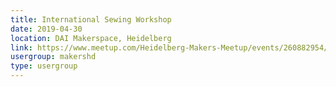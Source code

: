 ```yaml
---
title: International Sewing Workshop
date: 2019-04-30
location: DAI Makerspace, Heidelberg
link: https://www.meetup.com/Heidelberg-Makers-Meetup/events/260882954/
usergroup: makershd
type: usergroup
---
```

